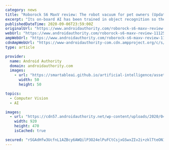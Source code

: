 ```yaml
---
category: news
title: "Roborock S6 MaxV review: The robot vacuum for pet owners (Update: Remote view)"
excerpt: "Its on-board AI has been trained in object recognition so the robovac can better avoid things like power cords, shoes, coffee cups and, yes, even pet poop. Automatic floor recognition means you ..."
publishedDateTime: 2020-09-06T23:59:00Z
originalUrl: "https://www.androidauthority.com/roborock-s6-maxv-review-1112547/"
webUrl: "https://www.androidauthority.com/roborock-s6-maxv-review-1112547/"
ampWebUrl: "https://www.androidauthority.com/roborock-s6-maxv-review-1112547/amp/"
cdnAmpWebUrl: "https://www-androidauthority-com.cdn.ampproject.org/c/s/www.androidauthority.com/roborock-s6-maxv-review-1112547/amp/"
type: article

provider:
  name: Android Authority
  domain: androidauthority.com
  images:
    - url: "https://smartableai.github.io/artificial-intelligence/assets/images/organizations/androidauthority.com-50x50.jpg"
      width: 50
      height: 50

topics:
  - Computer Vision
  - AI

images:
  - url: "https://cdn57.androidauthority.net/wp-content/uploads/2020/04/Roborock-S6-MaxV-robot-vacuum-cleaner-front-view-top-920x470.jpg"
    width: 920
    height: 470
    isCached: true

secured: "rSGAdHfw3UcfnL1AZBcy6AWQilP3O24elPuFCtCsjxGSwxZIv2i+zklTteON1kepheYL2jsQfLWLv/gtmUH/zLhE8zFdgrnJvrdjZvf32BP4tBO5/xORHy4dIeL+AmNWHYWRuEdVpukl9A8RylLN8lR4ySG4Xe2Yt1pBvJ8WCsVtPnOkz+HAxYa7oDg2x9Z3gNyiNoehJFXgjci4u0/z8GaA/hvor7BhMdNbAf0wyEUO5sy9L7o2dvsmiLt3hpvQsX7QxG66lXF3Z3stKLKzdfsqu0TV+shWJBDPP4Aa2TyuyyDr73hoCEyF8IXVcZaAKHhrwJrgZDJF8hgFgyKcMj6RCbKAfBY+gJFTd9M1N0M=;1m/xzF9tQIHPaxQEsOq+Og=="
---
```


